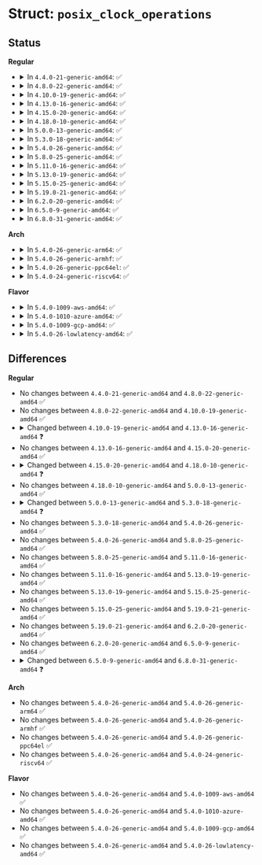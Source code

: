 # Struct: <code>posix_clock_operations</code>

## Status
<b>Regular</b>
<ul>
<li>
<details>
<summary>In <code>4.4.0-21-generic-amd64</code>: ✅</summary>

```c
struct posix_clock_operations {
    struct module * owner;
    int (*)(struct posix_clock *, struct timex *) clock_adjtime;
    int (*)(struct posix_clock *, struct timespec *) clock_gettime;
    int (*)(struct posix_clock *, struct timespec *) clock_getres;
    int (*)(struct posix_clock *, const struct timespec *) clock_settime;
    int (*)(struct posix_clock *, struct k_itimer *) timer_create;
    int (*)(struct posix_clock *, struct k_itimer *) timer_delete;
    void (*)(struct posix_clock *, struct k_itimer *, struct itimerspec *) timer_gettime;
    int (*)(struct posix_clock *, struct k_itimer *, int, struct itimerspec *, struct itimerspec *) timer_settime;
    int (*)(struct posix_clock *, int, struct file *, int) fasync;
    long int (*)(struct posix_clock *, unsigned int, long unsigned int) ioctl;
    int (*)(struct posix_clock *, struct vm_area_struct *) mmap;
    int (*)(struct posix_clock *, fmode_t) open;
    uint (*)(struct posix_clock *, struct file *, poll_table *) poll;
    int (*)(struct posix_clock *) release;
    ssize_t (*)(struct posix_clock *, uint, char *, size_t) read;
}
```
</details>
</li>
<li>
<details>
<summary>In <code>4.8.0-22-generic-amd64</code>: ✅</summary>

```c
struct posix_clock_operations {
    struct module * owner;
    int (*)(struct posix_clock *, struct timex *) clock_adjtime;
    int (*)(struct posix_clock *, struct timespec *) clock_gettime;
    int (*)(struct posix_clock *, struct timespec *) clock_getres;
    int (*)(struct posix_clock *, const struct timespec *) clock_settime;
    int (*)(struct posix_clock *, struct k_itimer *) timer_create;
    int (*)(struct posix_clock *, struct k_itimer *) timer_delete;
    void (*)(struct posix_clock *, struct k_itimer *, struct itimerspec *) timer_gettime;
    int (*)(struct posix_clock *, struct k_itimer *, int, struct itimerspec *, struct itimerspec *) timer_settime;
    int (*)(struct posix_clock *, int, struct file *, int) fasync;
    long int (*)(struct posix_clock *, unsigned int, long unsigned int) ioctl;
    int (*)(struct posix_clock *, struct vm_area_struct *) mmap;
    int (*)(struct posix_clock *, fmode_t) open;
    uint (*)(struct posix_clock *, struct file *, poll_table *) poll;
    int (*)(struct posix_clock *) release;
    ssize_t (*)(struct posix_clock *, uint, char *, size_t) read;
}
```
</details>
</li>
<li>
<details>
<summary>In <code>4.10.0-19-generic-amd64</code>: ✅</summary>

```c
struct posix_clock_operations {
    struct module * owner;
    int (*)(struct posix_clock *, struct timex *) clock_adjtime;
    int (*)(struct posix_clock *, struct timespec *) clock_gettime;
    int (*)(struct posix_clock *, struct timespec *) clock_getres;
    int (*)(struct posix_clock *, const struct timespec *) clock_settime;
    int (*)(struct posix_clock *, struct k_itimer *) timer_create;
    int (*)(struct posix_clock *, struct k_itimer *) timer_delete;
    void (*)(struct posix_clock *, struct k_itimer *, struct itimerspec *) timer_gettime;
    int (*)(struct posix_clock *, struct k_itimer *, int, struct itimerspec *, struct itimerspec *) timer_settime;
    int (*)(struct posix_clock *, int, struct file *, int) fasync;
    long int (*)(struct posix_clock *, unsigned int, long unsigned int) ioctl;
    int (*)(struct posix_clock *, struct vm_area_struct *) mmap;
    int (*)(struct posix_clock *, fmode_t) open;
    uint (*)(struct posix_clock *, struct file *, poll_table *) poll;
    int (*)(struct posix_clock *) release;
    ssize_t (*)(struct posix_clock *, uint, char *, size_t) read;
}
```
</details>
</li>
<li>
<details>
<summary>In <code>4.13.0-16-generic-amd64</code>: ✅</summary>

```c
struct posix_clock_operations {
    struct module * owner;
    int (*)(struct posix_clock *, struct timex *) clock_adjtime;
    int (*)(struct posix_clock *, struct timespec *) clock_gettime;
    int (*)(struct posix_clock *, struct timespec *) clock_getres;
    int (*)(struct posix_clock *, const struct timespec *) clock_settime;
    long int (*)(struct posix_clock *, unsigned int, long unsigned int) ioctl;
    int (*)(struct posix_clock *, fmode_t) open;
    uint (*)(struct posix_clock *, struct file *, poll_table *) poll;
    int (*)(struct posix_clock *) release;
    ssize_t (*)(struct posix_clock *, uint, char *, size_t) read;
}
```
</details>
</li>
<li>
<details>
<summary>In <code>4.15.0-20-generic-amd64</code>: ✅</summary>

```c
struct posix_clock_operations {
    struct module * owner;
    int (*)(struct posix_clock *, struct timex *) clock_adjtime;
    int (*)(struct posix_clock *, struct timespec *) clock_gettime;
    int (*)(struct posix_clock *, struct timespec *) clock_getres;
    int (*)(struct posix_clock *, const struct timespec *) clock_settime;
    long int (*)(struct posix_clock *, unsigned int, long unsigned int) ioctl;
    int (*)(struct posix_clock *, fmode_t) open;
    uint (*)(struct posix_clock *, struct file *, poll_table *) poll;
    int (*)(struct posix_clock *) release;
    ssize_t (*)(struct posix_clock *, uint, char *, size_t) read;
}
```
</details>
</li>
<li>
<details>
<summary>In <code>4.18.0-10-generic-amd64</code>: ✅</summary>

```c
struct posix_clock_operations {
    struct module * owner;
    int (*)(struct posix_clock *, struct timex *) clock_adjtime;
    int (*)(struct posix_clock *, struct timespec64 *) clock_gettime;
    int (*)(struct posix_clock *, struct timespec64 *) clock_getres;
    int (*)(struct posix_clock *, const struct timespec64 *) clock_settime;
    long int (*)(struct posix_clock *, unsigned int, long unsigned int) ioctl;
    int (*)(struct posix_clock *, fmode_t) open;
    __poll_t (*)(struct posix_clock *, struct file *, poll_table *) poll;
    int (*)(struct posix_clock *) release;
    ssize_t (*)(struct posix_clock *, uint, char *, size_t) read;
}
```
</details>
</li>
<li>
<details>
<summary>In <code>5.0.0-13-generic-amd64</code>: ✅</summary>

```c
struct posix_clock_operations {
    struct module * owner;
    int (*)(struct posix_clock *, struct timex *) clock_adjtime;
    int (*)(struct posix_clock *, struct timespec64 *) clock_gettime;
    int (*)(struct posix_clock *, struct timespec64 *) clock_getres;
    int (*)(struct posix_clock *, const struct timespec64 *) clock_settime;
    long int (*)(struct posix_clock *, unsigned int, long unsigned int) ioctl;
    int (*)(struct posix_clock *, fmode_t) open;
    __poll_t (*)(struct posix_clock *, struct file *, poll_table *) poll;
    int (*)(struct posix_clock *) release;
    ssize_t (*)(struct posix_clock *, uint, char *, size_t) read;
}
```
</details>
</li>
<li>
<details>
<summary>In <code>5.3.0-18-generic-amd64</code>: ✅</summary>

```c
struct posix_clock_operations {
    struct module * owner;
    int (*)(struct posix_clock *, struct __kernel_timex *) clock_adjtime;
    int (*)(struct posix_clock *, struct timespec64 *) clock_gettime;
    int (*)(struct posix_clock *, struct timespec64 *) clock_getres;
    int (*)(struct posix_clock *, const struct timespec64 *) clock_settime;
    long int (*)(struct posix_clock *, unsigned int, long unsigned int) ioctl;
    int (*)(struct posix_clock *, fmode_t) open;
    __poll_t (*)(struct posix_clock *, struct file *, poll_table *) poll;
    int (*)(struct posix_clock *) release;
    ssize_t (*)(struct posix_clock *, uint, char *, size_t) read;
}
```
</details>
</li>
<li>
<details>
<summary>In <code>5.4.0-26-generic-amd64</code>: ✅</summary>

```c
struct posix_clock_operations {
    struct module * owner;
    int (*)(struct posix_clock *, struct __kernel_timex *) clock_adjtime;
    int (*)(struct posix_clock *, struct timespec64 *) clock_gettime;
    int (*)(struct posix_clock *, struct timespec64 *) clock_getres;
    int (*)(struct posix_clock *, const struct timespec64 *) clock_settime;
    long int (*)(struct posix_clock *, unsigned int, long unsigned int) ioctl;
    int (*)(struct posix_clock *, fmode_t) open;
    __poll_t (*)(struct posix_clock *, struct file *, poll_table *) poll;
    int (*)(struct posix_clock *) release;
    ssize_t (*)(struct posix_clock *, uint, char *, size_t) read;
}
```
</details>
</li>
<li>
<details>
<summary>In <code>5.8.0-25-generic-amd64</code>: ✅</summary>

```c
struct posix_clock_operations {
    struct module * owner;
    int (*)(struct posix_clock *, struct __kernel_timex *) clock_adjtime;
    int (*)(struct posix_clock *, struct timespec64 *) clock_gettime;
    int (*)(struct posix_clock *, struct timespec64 *) clock_getres;
    int (*)(struct posix_clock *, const struct timespec64 *) clock_settime;
    long int (*)(struct posix_clock *, unsigned int, long unsigned int) ioctl;
    int (*)(struct posix_clock *, fmode_t) open;
    __poll_t (*)(struct posix_clock *, struct file *, poll_table *) poll;
    int (*)(struct posix_clock *) release;
    ssize_t (*)(struct posix_clock *, uint, char *, size_t) read;
}
```
</details>
</li>
<li>
<details>
<summary>In <code>5.11.0-16-generic-amd64</code>: ✅</summary>

```c
struct posix_clock_operations {
    struct module * owner;
    int (*)(struct posix_clock *, struct __kernel_timex *) clock_adjtime;
    int (*)(struct posix_clock *, struct timespec64 *) clock_gettime;
    int (*)(struct posix_clock *, struct timespec64 *) clock_getres;
    int (*)(struct posix_clock *, const struct timespec64 *) clock_settime;
    long int (*)(struct posix_clock *, unsigned int, long unsigned int) ioctl;
    int (*)(struct posix_clock *, fmode_t) open;
    __poll_t (*)(struct posix_clock *, struct file *, poll_table *) poll;
    int (*)(struct posix_clock *) release;
    ssize_t (*)(struct posix_clock *, uint, char *, size_t) read;
}
```
</details>
</li>
<li>
<details>
<summary>In <code>5.13.0-19-generic-amd64</code>: ✅</summary>

```c
struct posix_clock_operations {
    struct module * owner;
    int (*)(struct posix_clock *, struct __kernel_timex *) clock_adjtime;
    int (*)(struct posix_clock *, struct timespec64 *) clock_gettime;
    int (*)(struct posix_clock *, struct timespec64 *) clock_getres;
    int (*)(struct posix_clock *, const struct timespec64 *) clock_settime;
    long int (*)(struct posix_clock *, unsigned int, long unsigned int) ioctl;
    int (*)(struct posix_clock *, fmode_t) open;
    __poll_t (*)(struct posix_clock *, struct file *, poll_table *) poll;
    int (*)(struct posix_clock *) release;
    ssize_t (*)(struct posix_clock *, uint, char *, size_t) read;
}
```
</details>
</li>
<li>
<details>
<summary>In <code>5.15.0-25-generic-amd64</code>: ✅</summary>

```c
struct posix_clock_operations {
    struct module * owner;
    int (*)(struct posix_clock *, struct __kernel_timex *) clock_adjtime;
    int (*)(struct posix_clock *, struct timespec64 *) clock_gettime;
    int (*)(struct posix_clock *, struct timespec64 *) clock_getres;
    int (*)(struct posix_clock *, const struct timespec64 *) clock_settime;
    long int (*)(struct posix_clock *, unsigned int, long unsigned int) ioctl;
    int (*)(struct posix_clock *, fmode_t) open;
    __poll_t (*)(struct posix_clock *, struct file *, poll_table *) poll;
    int (*)(struct posix_clock *) release;
    ssize_t (*)(struct posix_clock *, uint, char *, size_t) read;
}
```
</details>
</li>
<li>
<details>
<summary>In <code>5.19.0-21-generic-amd64</code>: ✅</summary>

```c
struct posix_clock_operations {
    struct module * owner;
    int (*)(struct posix_clock *, struct __kernel_timex *) clock_adjtime;
    int (*)(struct posix_clock *, struct timespec64 *) clock_gettime;
    int (*)(struct posix_clock *, struct timespec64 *) clock_getres;
    int (*)(struct posix_clock *, const struct timespec64 *) clock_settime;
    long int (*)(struct posix_clock *, unsigned int, long unsigned int) ioctl;
    int (*)(struct posix_clock *, fmode_t) open;
    __poll_t (*)(struct posix_clock *, struct file *, poll_table *) poll;
    int (*)(struct posix_clock *) release;
    ssize_t (*)(struct posix_clock *, uint, char *, size_t) read;
}
```
</details>
</li>
<li>
<details>
<summary>In <code>6.2.0-20-generic-amd64</code>: ✅</summary>

```c
struct posix_clock_operations {
    struct module * owner;
    int (*)(struct posix_clock *, struct __kernel_timex *) clock_adjtime;
    int (*)(struct posix_clock *, struct timespec64 *) clock_gettime;
    int (*)(struct posix_clock *, struct timespec64 *) clock_getres;
    int (*)(struct posix_clock *, const struct timespec64 *) clock_settime;
    long int (*)(struct posix_clock *, unsigned int, long unsigned int) ioctl;
    int (*)(struct posix_clock *, fmode_t) open;
    __poll_t (*)(struct posix_clock *, struct file *, poll_table *) poll;
    int (*)(struct posix_clock *) release;
    ssize_t (*)(struct posix_clock *, uint, char *, size_t) read;
}
```
</details>
</li>
<li>
<details>
<summary>In <code>6.5.0-9-generic-amd64</code>: ✅</summary>

```c
struct posix_clock_operations {
    struct module * owner;
    int (*)(struct posix_clock *, struct __kernel_timex *) clock_adjtime;
    int (*)(struct posix_clock *, struct timespec64 *) clock_gettime;
    int (*)(struct posix_clock *, struct timespec64 *) clock_getres;
    int (*)(struct posix_clock *, const struct timespec64 *) clock_settime;
    long int (*)(struct posix_clock *, unsigned int, long unsigned int) ioctl;
    int (*)(struct posix_clock *, fmode_t) open;
    __poll_t (*)(struct posix_clock *, struct file *, poll_table *) poll;
    int (*)(struct posix_clock *) release;
    ssize_t (*)(struct posix_clock *, uint, char *, size_t) read;
}
```
</details>
</li>
<li>
<details>
<summary>In <code>6.8.0-31-generic-amd64</code>: ✅</summary>

```c
struct posix_clock_operations {
    struct module * owner;
    int (*)(struct posix_clock *, struct __kernel_timex *) clock_adjtime;
    int (*)(struct posix_clock *, struct timespec64 *) clock_gettime;
    int (*)(struct posix_clock *, struct timespec64 *) clock_getres;
    int (*)(struct posix_clock *, const struct timespec64 *) clock_settime;
    long int (*)(struct posix_clock_context *, unsigned int, long unsigned int) ioctl;
    int (*)(struct posix_clock_context *, fmode_t) open;
    __poll_t (*)(struct posix_clock_context *, struct file *, poll_table *) poll;
    int (*)(struct posix_clock_context *) release;
    ssize_t (*)(struct posix_clock_context *, uint, char *, size_t) read;
}
```
</details>
</li>
</ul>
<b>Arch</b>
<ul>
<li>
<details>
<summary>In <code>5.4.0-26-generic-arm64</code>: ✅</summary>

```c
struct posix_clock_operations {
    struct module * owner;
    int (*)(struct posix_clock *, struct __kernel_timex *) clock_adjtime;
    int (*)(struct posix_clock *, struct timespec64 *) clock_gettime;
    int (*)(struct posix_clock *, struct timespec64 *) clock_getres;
    int (*)(struct posix_clock *, const struct timespec64 *) clock_settime;
    long int (*)(struct posix_clock *, unsigned int, long unsigned int) ioctl;
    int (*)(struct posix_clock *, fmode_t) open;
    __poll_t (*)(struct posix_clock *, struct file *, poll_table *) poll;
    int (*)(struct posix_clock *) release;
    ssize_t (*)(struct posix_clock *, uint, char *, size_t) read;
}
```
</details>
</li>
<li>
<details>
<summary>In <code>5.4.0-26-generic-armhf</code>: ✅</summary>

```c
struct posix_clock_operations {
    struct module * owner;
    int (*)(struct posix_clock *, struct __kernel_timex *) clock_adjtime;
    int (*)(struct posix_clock *, struct timespec64 *) clock_gettime;
    int (*)(struct posix_clock *, struct timespec64 *) clock_getres;
    int (*)(struct posix_clock *, const struct timespec64 *) clock_settime;
    long int (*)(struct posix_clock *, unsigned int, long unsigned int) ioctl;
    int (*)(struct posix_clock *, fmode_t) open;
    __poll_t (*)(struct posix_clock *, struct file *, poll_table *) poll;
    int (*)(struct posix_clock *) release;
    ssize_t (*)(struct posix_clock *, uint, char *, size_t) read;
}
```
</details>
</li>
<li>
<details>
<summary>In <code>5.4.0-26-generic-ppc64el</code>: ✅</summary>

```c
struct posix_clock_operations {
    struct module * owner;
    int (*)(struct posix_clock *, struct __kernel_timex *) clock_adjtime;
    int (*)(struct posix_clock *, struct timespec64 *) clock_gettime;
    int (*)(struct posix_clock *, struct timespec64 *) clock_getres;
    int (*)(struct posix_clock *, const struct timespec64 *) clock_settime;
    long int (*)(struct posix_clock *, unsigned int, long unsigned int) ioctl;
    int (*)(struct posix_clock *, fmode_t) open;
    __poll_t (*)(struct posix_clock *, struct file *, poll_table *) poll;
    int (*)(struct posix_clock *) release;
    ssize_t (*)(struct posix_clock *, uint, char *, size_t) read;
}
```
</details>
</li>
<li>
<details>
<summary>In <code>5.4.0-24-generic-riscv64</code>: ✅</summary>

```c
struct posix_clock_operations {
    struct module * owner;
    int (*)(struct posix_clock *, struct __kernel_timex *) clock_adjtime;
    int (*)(struct posix_clock *, struct timespec64 *) clock_gettime;
    int (*)(struct posix_clock *, struct timespec64 *) clock_getres;
    int (*)(struct posix_clock *, const struct timespec64 *) clock_settime;
    long int (*)(struct posix_clock *, unsigned int, long unsigned int) ioctl;
    int (*)(struct posix_clock *, fmode_t) open;
    __poll_t (*)(struct posix_clock *, struct file *, poll_table *) poll;
    int (*)(struct posix_clock *) release;
    ssize_t (*)(struct posix_clock *, uint, char *, size_t) read;
}
```
</details>
</li>
</ul>
<b>Flavor</b>
<ul>
<li>
<details>
<summary>In <code>5.4.0-1009-aws-amd64</code>: ✅</summary>

```c
struct posix_clock_operations {
    struct module * owner;
    int (*)(struct posix_clock *, struct __kernel_timex *) clock_adjtime;
    int (*)(struct posix_clock *, struct timespec64 *) clock_gettime;
    int (*)(struct posix_clock *, struct timespec64 *) clock_getres;
    int (*)(struct posix_clock *, const struct timespec64 *) clock_settime;
    long int (*)(struct posix_clock *, unsigned int, long unsigned int) ioctl;
    int (*)(struct posix_clock *, fmode_t) open;
    __poll_t (*)(struct posix_clock *, struct file *, poll_table *) poll;
    int (*)(struct posix_clock *) release;
    ssize_t (*)(struct posix_clock *, uint, char *, size_t) read;
}
```
</details>
</li>
<li>
<details>
<summary>In <code>5.4.0-1010-azure-amd64</code>: ✅</summary>

```c
struct posix_clock_operations {
    struct module * owner;
    int (*)(struct posix_clock *, struct __kernel_timex *) clock_adjtime;
    int (*)(struct posix_clock *, struct timespec64 *) clock_gettime;
    int (*)(struct posix_clock *, struct timespec64 *) clock_getres;
    int (*)(struct posix_clock *, const struct timespec64 *) clock_settime;
    long int (*)(struct posix_clock *, unsigned int, long unsigned int) ioctl;
    int (*)(struct posix_clock *, fmode_t) open;
    __poll_t (*)(struct posix_clock *, struct file *, poll_table *) poll;
    int (*)(struct posix_clock *) release;
    ssize_t (*)(struct posix_clock *, uint, char *, size_t) read;
}
```
</details>
</li>
<li>
<details>
<summary>In <code>5.4.0-1009-gcp-amd64</code>: ✅</summary>

```c
struct posix_clock_operations {
    struct module * owner;
    int (*)(struct posix_clock *, struct __kernel_timex *) clock_adjtime;
    int (*)(struct posix_clock *, struct timespec64 *) clock_gettime;
    int (*)(struct posix_clock *, struct timespec64 *) clock_getres;
    int (*)(struct posix_clock *, const struct timespec64 *) clock_settime;
    long int (*)(struct posix_clock *, unsigned int, long unsigned int) ioctl;
    int (*)(struct posix_clock *, fmode_t) open;
    __poll_t (*)(struct posix_clock *, struct file *, poll_table *) poll;
    int (*)(struct posix_clock *) release;
    ssize_t (*)(struct posix_clock *, uint, char *, size_t) read;
}
```
</details>
</li>
<li>
<details>
<summary>In <code>5.4.0-26-lowlatency-amd64</code>: ✅</summary>

```c
struct posix_clock_operations {
    struct module * owner;
    int (*)(struct posix_clock *, struct __kernel_timex *) clock_adjtime;
    int (*)(struct posix_clock *, struct timespec64 *) clock_gettime;
    int (*)(struct posix_clock *, struct timespec64 *) clock_getres;
    int (*)(struct posix_clock *, const struct timespec64 *) clock_settime;
    long int (*)(struct posix_clock *, unsigned int, long unsigned int) ioctl;
    int (*)(struct posix_clock *, fmode_t) open;
    __poll_t (*)(struct posix_clock *, struct file *, poll_table *) poll;
    int (*)(struct posix_clock *) release;
    ssize_t (*)(struct posix_clock *, uint, char *, size_t) read;
}
```
</details>
</li>
</ul>

## Differences
<b>Regular</b>
<ul>
<li>
No changes between <code>4.4.0-21-generic-amd64</code> and <code>4.8.0-22-generic-amd64</code> ✅
</li>
<li>
No changes between <code>4.8.0-22-generic-amd64</code> and <code>4.10.0-19-generic-amd64</code> ✅
</li>
<li>
<details>
<summary>Changed between <code>4.10.0-19-generic-amd64</code> and <code>4.13.0-16-generic-amd64</code> ❓</summary>
<ul>
<li>
<b>Field removed. </b>
<code>int (*)(struct posix_clock *, struct k_itimer *) timer_create</code>
</li>
<li>
<b>Field removed. </b>
<code>int (*)(struct posix_clock *, struct k_itimer *) timer_delete</code>
</li>
<li>
<b>Field removed. </b>
<code>void (*)(struct posix_clock *, struct k_itimer *, struct itimerspec *) timer_gettime</code>
</li>
<li>
<b>Field removed. </b>
<code>int (*)(struct posix_clock *, struct k_itimer *, int, struct itimerspec *, struct itimerspec *) timer_settime</code>
</li>
<li>
<b>Field removed. </b>
<code>int (*)(struct posix_clock *, int, struct file *, int) fasync</code>
</li>
<li>
<b>Field removed. </b>
<code>int (*)(struct posix_clock *, struct vm_area_struct *) mmap</code>
</li>
</ul>
</details>
</li>
<li>
No changes between <code>4.13.0-16-generic-amd64</code> and <code>4.15.0-20-generic-amd64</code> ✅
</li>
<li>
<details>
<summary>Changed between <code>4.15.0-20-generic-amd64</code> and <code>4.18.0-10-generic-amd64</code> ❓</summary>
<ul>
<li>
<b>Field type changed. </b>
<code>int (*)(struct posix_clock *, struct timespec *) clock_gettime</code> ➡️ <code>int (*)(struct posix_clock *, struct timespec64 *) clock_gettime</code>
</li>
<li>
<b>Field type changed. </b>
<code>int (*)(struct posix_clock *, struct timespec *) clock_getres</code> ➡️ <code>int (*)(struct posix_clock *, struct timespec64 *) clock_getres</code>
</li>
<li>
<b>Field type changed. </b>
<code>int (*)(struct posix_clock *, const struct timespec *) clock_settime</code> ➡️ <code>int (*)(struct posix_clock *, const struct timespec64 *) clock_settime</code>
</li>
<li>
<b>Field type changed. </b>
<code>uint (*)(struct posix_clock *, struct file *, poll_table *) poll</code> ➡️ <code>__poll_t (*)(struct posix_clock *, struct file *, poll_table *) poll</code>
</li>
</ul>
</details>
</li>
<li>
No changes between <code>4.18.0-10-generic-amd64</code> and <code>5.0.0-13-generic-amd64</code> ✅
</li>
<li>
<details>
<summary>Changed between <code>5.0.0-13-generic-amd64</code> and <code>5.3.0-18-generic-amd64</code> ❓</summary>
<ul>
<li>
<b>Field type changed. </b>
<code>int (*)(struct posix_clock *, struct timex *) clock_adjtime</code> ➡️ <code>int (*)(struct posix_clock *, struct __kernel_timex *) clock_adjtime</code>
</li>
</ul>
</details>
</li>
<li>
No changes between <code>5.3.0-18-generic-amd64</code> and <code>5.4.0-26-generic-amd64</code> ✅
</li>
<li>
No changes between <code>5.4.0-26-generic-amd64</code> and <code>5.8.0-25-generic-amd64</code> ✅
</li>
<li>
No changes between <code>5.8.0-25-generic-amd64</code> and <code>5.11.0-16-generic-amd64</code> ✅
</li>
<li>
No changes between <code>5.11.0-16-generic-amd64</code> and <code>5.13.0-19-generic-amd64</code> ✅
</li>
<li>
No changes between <code>5.13.0-19-generic-amd64</code> and <code>5.15.0-25-generic-amd64</code> ✅
</li>
<li>
No changes between <code>5.15.0-25-generic-amd64</code> and <code>5.19.0-21-generic-amd64</code> ✅
</li>
<li>
No changes between <code>5.19.0-21-generic-amd64</code> and <code>6.2.0-20-generic-amd64</code> ✅
</li>
<li>
No changes between <code>6.2.0-20-generic-amd64</code> and <code>6.5.0-9-generic-amd64</code> ✅
</li>
<li>
<details>
<summary>Changed between <code>6.5.0-9-generic-amd64</code> and <code>6.8.0-31-generic-amd64</code> ❓</summary>
<ul>
<li>
<b>Field type changed. </b>
<code>long int (*)(struct posix_clock *, unsigned int, long unsigned int) ioctl</code> ➡️ <code>long int (*)(struct posix_clock_context *, unsigned int, long unsigned int) ioctl</code>
</li>
<li>
<b>Field type changed. </b>
<code>int (*)(struct posix_clock *, fmode_t) open</code> ➡️ <code>int (*)(struct posix_clock_context *, fmode_t) open</code>
</li>
<li>
<b>Field type changed. </b>
<code>__poll_t (*)(struct posix_clock *, struct file *, poll_table *) poll</code> ➡️ <code>__poll_t (*)(struct posix_clock_context *, struct file *, poll_table *) poll</code>
</li>
<li>
<b>Field type changed. </b>
<code>int (*)(struct posix_clock *) release</code> ➡️ <code>int (*)(struct posix_clock_context *) release</code>
</li>
<li>
<b>Field type changed. </b>
<code>ssize_t (*)(struct posix_clock *, uint, char *, size_t) read</code> ➡️ <code>ssize_t (*)(struct posix_clock_context *, uint, char *, size_t) read</code>
</li>
</ul>
</details>
</li>
</ul>
<b>Arch</b>
<ul>
<li>
No changes between <code>5.4.0-26-generic-amd64</code> and <code>5.4.0-26-generic-arm64</code> ✅
</li>
<li>
No changes between <code>5.4.0-26-generic-amd64</code> and <code>5.4.0-26-generic-armhf</code> ✅
</li>
<li>
No changes between <code>5.4.0-26-generic-amd64</code> and <code>5.4.0-26-generic-ppc64el</code> ✅
</li>
<li>
No changes between <code>5.4.0-26-generic-amd64</code> and <code>5.4.0-24-generic-riscv64</code> ✅
</li>
</ul>
<b>Flavor</b>
<ul>
<li>
No changes between <code>5.4.0-26-generic-amd64</code> and <code>5.4.0-1009-aws-amd64</code> ✅
</li>
<li>
No changes between <code>5.4.0-26-generic-amd64</code> and <code>5.4.0-1010-azure-amd64</code> ✅
</li>
<li>
No changes between <code>5.4.0-26-generic-amd64</code> and <code>5.4.0-1009-gcp-amd64</code> ✅
</li>
<li>
No changes between <code>5.4.0-26-generic-amd64</code> and <code>5.4.0-26-lowlatency-amd64</code> ✅
</li>
</ul>
